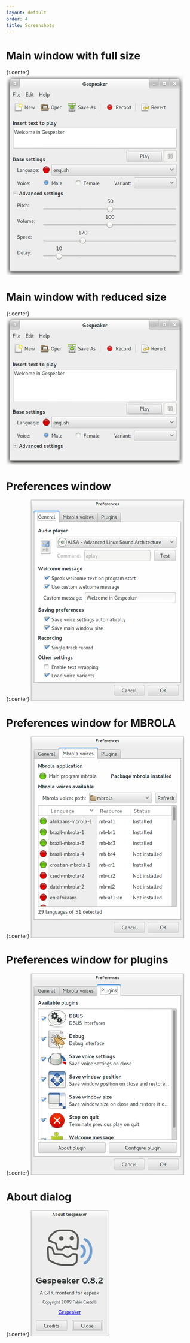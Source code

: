 ```yaml
---
layout: default
order: 4
title: Screenshots
---
```

# Main window with full size

{:.center}
![Main window with full size](/resources/gespeaker/archive/latest/english/main.png)

# Main window with reduced size

{:.center}
![Main window with reduced size](/resources/gespeaker/archive/latest/english/reduced.png)

# Preferences window

{:.center}
![Preferences window](/resources/gespeaker/archive/latest/english/preferences.png)

# Preferences window for MBROLA

{:.center}
![Preferences window for MBROLA](/resources/gespeaker/archive/latest/english/mbrola.png)

# Preferences window for plugins

{:.center}
![Preferences window for plugins](/resources/gespeaker/archive/latest/english/plugins.png)

# About dialog

{:.center}
![About dialog](/resources/gespeaker/archive/latest/english/about.png)